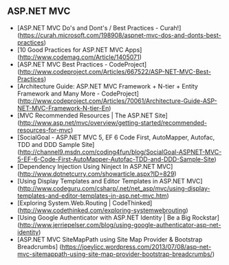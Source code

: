 ## ASP.NET MVC

- [ASP.NET MVC Do's and Dont's / Best Practices - Curah!] (https://curah.microsoft.com/198908/aspnet-mvc-dos-and-donts-best-practices)
- [10 Good Practices for ASP.NET MVC Apps] (http://www.codemag.com/Article/1405071)
- [ASP.NET MVC Best Practices - CodeProject] (http://www.codeproject.com/Articles/667522/ASP-NET-MVC-Best-Practices)
- [Architecture Guide: ASP.NET MVC Framework + N-tier + Entity Framework and Many More - CodeProject] (http://www.codeproject.com/Articles/70061/Architecture-Guide-ASP-NET-MVC-Framework-N-tier-En)
- [MVC Recommended Resources | The ASP.NET Site] (http://www.asp.net/mvc/overview/getting-started/recommended-resources-for-mvc)
- [SocialGoal - ASP.NET MVC 5, EF 6 Code First, AutoMapper, Autofac, TDD and DDD Sample Site] (http://channel9.msdn.com/coding4fun/blog/SocialGoal-ASPNET-MVC-5-EF-6-Code-First-AutoMapper-Autofac-TDD-and-DDD-Sample-Site)
- [Dependency Injection Using Ninject In ASP.NET MVC] (http://www.dotnetcurry.com/showarticle.aspx?ID=829)
- [Using Display Templates and Editor Templates in ASP.NET MVC] (http://www.codeguru.com/csharp/.net/net_asp/mvc/using-display-templates-and-editor-templates-in-asp.net-mvc.htm)
- [Exploring System.Web.Routing | CodeThinked] (http://www.codethinked.com/exploring-systemwebrouting)
- [Using Google Authenticator with ASP.NET Identity | Be a Big Rockstar] (http://www.jerriepelser.com/blog/using-google-authenticator-asp-net-identity)
- [ASP.NET MVC SiteMapPath using Site Map Provider & Bootstrap Breadcrumbs] (https://joeylicc.wordpress.com/2013/07/08/asp-net-mvc-sitemappath-using-site-map-provider-bootstrap-breadcrumbs/)
